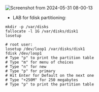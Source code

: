 ![Screenshot from 2024-05-31 08-00-13](https://github.com/RedHatRanger/best_linux_scripts_and_commands/assets/90477448/5141b988-ea52-4dc0-8f3d-1f78e73fb54d)

* LAB for fdisk partitioning:
```
mkdir -p /var/disks
fallocate -l 1G /var/disks/disk1
losetup

# root user:
losetup /dev/loop1 /var/disks/disk1
fdisk /dev/loop1
# Type "p" to print the partition table
# Type "m" for menu of choices
# Type "n" for new
# Type "p" for primary
# Hit Enter for Default on the next one
# Type "+250M" for 250 megabytes
# Type "p" to print the partition table

```
